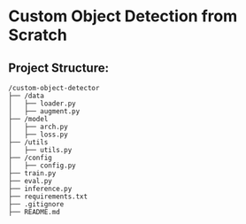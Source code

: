 # Custom Object Detection from Scratch

## Project Structure:

```
/custom-object-detector
├── /data
│   ├── loader.py
│   ├── augment.py
├── /model
│   ├── arch.py
│   ├── loss.py
├── /utils
│   ├── utils.py
├── /config
│   ├── config.py
├── train.py
├── eval.py
├── inference.py
├── requirements.txt
├── .gitignore
├── README.md
```